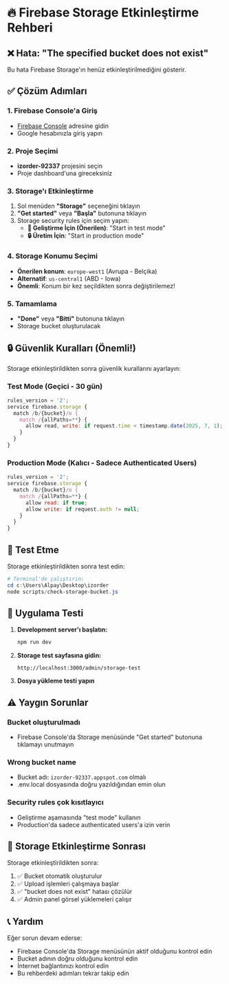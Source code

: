 # 🔥 Firebase Storage Etkinleştirme Rehberi

## ❌ Hata: "The specified bucket does not exist"

Bu hata Firebase Storage'ın henüz etkinleştirilmediğini gösterir.

## ✅ Çözüm Adımları

### 1. Firebase Console'a Giriş
- [Firebase Console](https://console.firebase.google.com/) adresine gidin
- Google hesabınızla giriş yapın

### 2. Proje Seçimi
- **izorder-92337** projesini seçin
- Proje dashboard'una gireceksiniz

### 3. Storage'ı Etkinleştirme
1. Sol menüden **"Storage"** seçeneğini tıklayın
2. **"Get started"** veya **"Başla"** butonuna tıklayın
3. Storage security rules için seçim yapın:
   - **🔧 Geliştirme İçin (Önerilen)**: "Start in test mode" 
   - **🔒 Üretim İçin**: "Start in production mode"

### 4. Storage Konumu Seçimi
- **Önerilen konum**: `europe-west1` (Avrupa - Belçika)
- **Alternatif**: `us-central1` (ABD - Iowa)
- **Önemli**: Konum bir kez seçildikten sonra değiştirilemez!

### 5. Tamamlama
- **"Done"** veya **"Bitti"** butonuna tıklayın
- Storage bucket oluşturulacak

## 🔒 Güvenlik Kuralları (Önemli!)

Storage etkinleştirildikten sonra güvenlik kurallarını ayarlayın:

### Test Mode (Geçici - 30 gün)
```javascript
rules_version = '2';
service firebase.storage {
  match /b/{bucket}/o {
    match /{allPaths=**} {
      allow read, write: if request.time < timestamp.date(2025, 7, 1);
    }
  }
}
```

### Production Mode (Kalıcı - Sadece Authenticated Users)
```javascript
rules_version = '2';
service firebase.storage {
  match /b/{bucket}/o {
    match /{allPaths=**} {
      allow read: if true;
      allow write: if request.auth != null;
    }
  }
}
```

## 🧪 Test Etme

Storage etkinleştirildikten sonra test edin:

```powershell
# Terminal'de çalıştırın:
cd c:\Users\Alpay\Desktop\izorder
node scripts/check-storage-bucket.js
```

## 🚀 Uygulama Testi

1. **Development server'ı başlatın:**
   ```powershell
   npm run dev
   ```

2. **Storage test sayfasına gidin:**
   ```
   http://localhost:3000/admin/storage-test
   ```

3. **Dosya yükleme testi yapın**

## ⚠️ Yaygın Sorunlar

### Bucket oluşturulmadı
- Firebase Console'da Storage menüsünde "Get started" butonuna tıklamayı unutmayın

### Wrong bucket name
- Bucket adı: `izorder-92337.appspot.com` olmalı
- .env.local dosyasında doğru yazıldığından emin olun

### Security rules çok kısıtlayıcı
- Geliştirme aşamasında "test mode" kullanın
- Production'da sadece authenticated users'a izin verin

## 🔄 Storage Etkinleştirme Sonrası

Storage etkinleştirildikten sonra:

1. ✅ Bucket otomatik oluşturulur
2. ✅ Upload işlemleri çalışmaya başlar  
3. ✅ "bucket does not exist" hatası çözülür
4. ✅ Admin panel görsel yüklemeleri çalışır

## 📞 Yardım

Eğer sorun devam ederse:
- Firebase Console'da Storage menüsünün aktif olduğunu kontrol edin
- Bucket adının doğru olduğunu kontrol edin  
- İnternet bağlantınızı kontrol edin
- Bu rehberdeki adımları tekrar takip edin
